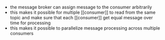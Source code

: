 - the message broker can assign message to the consumer arbitrarily 
- this makes it possible for multiple [[consumer]] to read from the same topic and make sure that each [[consumer]] get equal message over time for processing
- this makes it possible to parallelize message processing across multiple consumers
